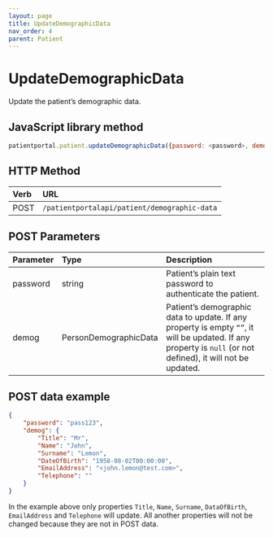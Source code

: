 ```yaml
---
layout: page
title: UpdateDemographicData
nav_order: 4
parent: Patient
---
```


# UpdateDemographicData

Update the patient’s demographic data.

## JavaScript library method

```javascript
patientportal.patient.updateDemographicData({password: <password>, demog: <demog>});
```

## HTTP Method

| Verb | URL                                               |
|:-----|:--------------------------------------------------|
| POST | `/patientportalapi/patient/demographic-data` |

## POST Parameters

| Parameter | Type   | Description                                                 |
|:----------|:-------|:------------------------------------------------------------|
| password | string | Patient’s plain text password to authenticate the patient. |
| demog | PersonDemographicData | Patient’s demographic data to update. If any property is empty `“”`, it will be updated. If any property is `null` (or not defined), it will not be updated. |

## POST data example

```json
{
    "password": "pass123",
    "demog": {
        "Title": "Mr",
        "Name": "John",
        "Surname": "Lemon",
        "DateOfBirth": "1958-08-02T00:00:00",
        "EmailAddress": "<john.lemon@test.com>",
        "Telephone": ""
    }
}
```

In the example above only properties `Title`, `Name`, `Surname`, `DataOfBirth`, `EmailAddress` and `Telephone` will update. All another properties will not be changed because they are not in POST data.
